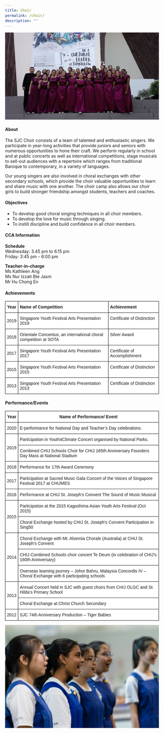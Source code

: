 ```yaml
---
title: Choir
permalink: /choir/
description: ""
---
```

![](/images/CCA/Visual%20&amp;%20Performing%20Arts/Choir/C1.jpg)

#### **About**


The SJC Choir consists of a team of talented and enthusiastic singers. We participate in year-long activities that provide juniors and seniors with numerous opportunities to hone their craft. We perform regularly in school and at public concerts as well as international competitions, stage musicals to sell-out audiences with a repertoire which ranges from traditional Baroque to contemporary, in a variety of languages.  

  

Our young singers are also involved in choral exchanges with other secondary schools, which provide the choir valuable opportunities to learn and share music with one another. The choir camp also allows our choir girls to build stronger friendship amongst students, teachers and coaches.

#### **Objectives**


*   To develop good choral singing techniques in all choir members.
*   To develop the love for music through singing.
*   To instill discipline and build confidence in all choir members.

#### **CCA Information**


**Schedule**        
<br>Wednesday: 3.45 pm to 6.15 pm
<br>Friday: 3:45 pm – 6:00 pm<br>

**Teacher-in-charge**
<br>Ms Kathleen Ang <br> Ms Nur Izzati Bte Jasni<br>Mr Hu Chong En<br>

#### **Achievements**


<style type="text/css">
.tg  {border-collapse:collapse;border-spacing:0;}
.tg td{border-color:black;border-style:solid;border-width:1px;font-family:Arial, sans-serif;font-size:14px;
  overflow:hidden;padding:10px 5px;word-break:normal;}
.tg th{border-color:black;border-style:solid;border-width:1px;font-family:Arial, sans-serif;font-size:14px;
  font-weight:normal;overflow:hidden;padding:10px 5px;word-break:normal;}
.tg .tg-9hzb{background-color:#FFF;font-weight:bold;text-align:center;vertical-align:top}
.tg .tg-dgl5{background-color:#FFF;font-weight:bold;text-align:left;vertical-align:top}
.tg .tg-f4yw{background-color:#FFF;text-align:center;vertical-align:middle}
.tg .tg-ktyi{background-color:#FFF;text-align:left;vertical-align:top}
</style>
<table class="tg">
<thead>
  <tr>
    <th class="tg-9hzb">Year<br></th>
    <th class="tg-dgl5">Name of Competition<br></th>
    <th class="tg-dgl5">Achievement<br></th>
  </tr>
</thead>
<tbody>
  <tr>
    <td class="tg-f4yw">2019<br></td>
    <td class="tg-ktyi">Singapore Youth Festival Arts Presentation 2019<br></td>
    <td class="tg-ktyi">Certificate of Distinction<br></td>
  </tr>
  <tr>
    <td class="tg-f4yw">2018<br></td>
    <td class="tg-ktyi">Orientale Concentus, an international choral competition at SOTA<br></td>
    <td class="tg-ktyi">Silver Award<br></td>
  </tr>
  <tr>
    <td class="tg-f4yw">2017<br></td>
    <td class="tg-ktyi">Singapore Youth Festival Arts Presentation 2017<br></td>
    <td class="tg-ktyi">Certificate of Accomplishment<br></td>
  </tr>
  <tr>
    <td class="tg-f4yw">2015<br></td>
    <td class="tg-ktyi">Singapore Youth Festival Arts Presentation 2015<br></td>
    <td class="tg-ktyi">Certificate of Distinction<br></td>
  </tr>
  <tr>
    <td class="tg-f4yw">2013<br></td>
    <td class="tg-ktyi">Singapore Youth Festival Arts Presentation 2013<br></td>
    <td class="tg-ktyi">Certificate of Distinction</td>
  </tr>
</tbody>
</table>

#### **Performance/Events**

<style type="text/css">
.tg  {border-collapse:collapse;border-spacing:0;}
.tg td{border-color:black;border-style:solid;border-width:1px;font-family:Arial, sans-serif;font-size:14px;
  overflow:hidden;padding:10px 5px;word-break:normal;}
.tg th{border-color:black;border-style:solid;border-width:1px;font-family:Arial, sans-serif;font-size:14px;
  font-weight:normal;overflow:hidden;padding:10px 5px;word-break:normal;}
.tg .tg-9hzb{background-color:#FFF;font-weight:bold;text-align:center;vertical-align:top}
.tg .tg-f4yw{background-color:#FFF;text-align:center;vertical-align:middle}
.tg .tg-zr06{background-color:#FFF;text-align:left;vertical-align:middle}
</style>
<table class="tg">
<thead>
  <tr>
    <th class="tg-9hzb">Year<br></th>
    <th class="tg-9hzb">Name of Performance/ Event<br></th>
  </tr>
</thead>
<tbody>
  <tr>
    <td class="tg-f4yw">2020<br></td>
    <td class="tg-zr06">E-performance for National Day and Teacher’s Day celebrations.<br></td>
  </tr>
  <tr>
    <td class="tg-f4yw" rowspan="2">2019<br></td>
    <td class="tg-zr06">Participation in Youth4Climate Concert organised by National Parks.<br></td>
  </tr>
  <tr>
    <td class="tg-zr06">Combined CHIJ Schools Choir for CHIJ 165th Anniversary Founders Day Mass at National Stadium<br></td>
  </tr>
  <tr>
    <td class="tg-f4yw">2018<br></td>
    <td class="tg-zr06">Performance for 17th Award Ceremony<br></td>
  </tr>
  <tr>
    <td class="tg-f4yw">2017<br></td>
    <td class="tg-zr06">Participation at Sacred Music Gala Concert of the Voices of Singapore Festival 2017 at CHIJMES<br></td>
  </tr>
  <tr>
    <td class="tg-f4yw">2016<br></td>
    <td class="tg-zr06">Performance at CHIJ St. Joseph’s Convent The Sound of Music Musical<br></td>
  </tr>
  <tr>
    <td class="tg-f4yw" rowspan="2">2015<br></td>
    <td class="tg-zr06">Participation at the 2015 Kagoshima Asian Youth Arts Festival (Oct 2015)<br></td>
  </tr>
  <tr>
    <td class="tg-zr06">Choral Exchange hosted by CHIJ St. Joseph’s Convent Participation in Sing50<br></td>
  </tr>
  <tr>
    <td class="tg-f4yw" rowspan="3">2014<br></td>
    <td class="tg-zr06">Choral Exchange with Mt. Alvernia Chorale (Australia) at CHIJ St. Joseph’s Convent<br></td>
  </tr>
  <tr>
    <td class="tg-zr06">CHIJ Combined Schools choir concert Te Deum (in celebration of CHIJ’s 160th Anniversary)<br></td>
  </tr>
  <tr>
    <td class="tg-zr06">Overseas learning journey – Johor Bahru, Malaysia Concordis IV – Choral Exchange with 6 participating schools<br></td>
  </tr>
  <tr>
    <td class="tg-f4yw" rowspan="2">2013<br></td>
    <td class="tg-zr06">Annual Concert held in SJC with guest choirs from CHIJ OLGC and St. Hilda’s Primary School<br></td>
  </tr>
  <tr>
    <td class="tg-zr06">Choral Exchange at Christ Church Secondary<br></td>
  </tr>
  <tr>
    <td class="tg-f4yw">2012<br></td>
    <td class="tg-zr06">SJC 74th Anniversary Production – Tiger Babies</td>
  </tr>
</tbody>
</table>

![](/images/CCA/Visual%20&amp;%20Performing%20Arts/Choir/C2.jpg)